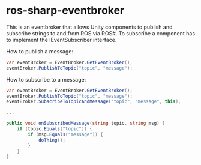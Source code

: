 # ros-sharp-eventbroker
This is an eventbroker that allows Unity components to publish and subscribe strings to and from ROS via ROS#.
To subscribe a component has to implement the IEventSubscriber interface.

How to publish a message:
```C#
var eventBroker = EventBroker.GetEventBroker();
eventBroker.PublishToTopic("topic", "message");
```

How to subscribe to a message:
```C#
var eventBroker = EventBroker.GetEventBroker();
eventBroker.PublishToTopic("topic", "message");
eventBroker.SubscribeToTopicAndMessage("topic", "message", this);

...

public void onSubscribedMessage(string topic, string msg) {
    if (topic.Equals("topic")) {
        if (msg.Equals("message")) {
            doThing();
        }
    }
}
```
